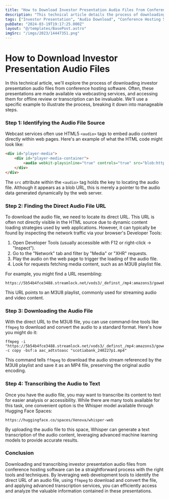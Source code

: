```yaml
---
title: "How to Download Investor Presentation Audio Files from Conference Hosting Software"
description: "This technical article details the process of downloading investor presentation audio files from conference hosting software. It covers identifying the audio file source, finding the direct audio file URL using browser developer tools, downloading the file via ffmpeg, and transcribing the audio to text using advanced machine learning models."
tags: ["Investor Presentation", "Audio Download", "Conference Hosting Software", "Web Development", "ffmpeg", "Transcription", "Machine Learning"]
pubDate: "2024-03-19T19:17:25.000Z"
layout: "@/templates/BasePost.astro"
imgSrc: "/imgs/2023/14447351.png"
---
```


# How to Download Investor Presentation Audio Files

In this technical article, we'll explore the process of downloading investor presentation audio files from conference hosting software. Often, these presentations are made available via webcasting services, and accessing them for offline review or transcription can be invaluable. We'll use a specific example to illustrate the process, breaking it down into manageable steps.

### Step 1: Identifying the Audio File Source

Webcast services often use HTML5 `<audio>` tags to embed audio content directly within web pages. Here's an example of what the HTML code might look like:

```html
<div id="player-media">
    <div id="player-media-container">
        <audio webkit-playsinline="true" controls="true" src="blob:https://www.gowebcasting.com/9734b78d-defd-414d-b1d1-eb693a76b151"></audio>
    </div>
</div>
```

The `src` attribute within the `<audio>` tag holds the key to locating the audio file. Although it appears as a blob URL, this is merely a pointer to the audio data generated dynamically by the web server.

### Step 2: Finding the Direct Audio File URL

To download the audio file, we need to locate its direct URL. This URL is often not directly visible in the HTML source due to dynamic content loading strategies used by web applications. However, it can typically be found by inspecting the network traffic via your browser's Developer Tools:

1. Open Developer Tools (usually accessible with F12 or right-click → "Inspect").
2. Go to the "Network" tab and filter by "Media" or "XHR" requests.
3. Play the audio on the web page to trigger the loading of the audio file.
4. Look for requests fetching media content, such as an M3U8 playlist file.

For example, you might find a URL resembling:

```
https://5b54b4fce3488.streamlock.net/vods3/_definst_/mp4:amazons3/gowebflash/scotiabank/scotiabank_240227p1.mp4/playlist.m3u8
```

This URL points to an M3U8 playlist, commonly used for streaming audio and video content.

### Step 3: Downloading the Audio File

With the direct URL to the M3U8 file, you can use command-line tools like `ffmpeg` to download and convert the audio to a standard format. Here's how you might do it:

```shell
ffmpeg -i "https://5b54b4fce3488.streamlock.net/vods3/_definst_/mp4:amazons3/gowebflash/scotiabank/scotiabank_240227p1.mp4/playlist.m3u8" -c copy -bsf:a aac_adtstoasc "scotiabank_240227p1.mp4"
```

This command tells `ffmpeg` to download the audio stream referenced by the M3U8 playlist and save it as an MP4 file, preserving the original audio encoding.

### Step 4: Transcribing the Audio to Text

Once you have the audio file, you may want to transcribe its content to text for easier analysis or accessibility. While there are many tools available for this task, one convenient option is the Whisper model available through Hugging Face Spaces:

```
https://huggingface.co/spaces/Xenova/whisper-web
```

By uploading the audio file to this space, Whisper can generate a text transcription of the audio content, leveraging advanced machine learning models to provide accurate results.

### Conclusion

Downloading and transcribing investor presentation audio files from conference hosting software can be a straightforward process with the right tools and techniques. By leveraging web development tools to identify the direct URL of an audio file, using `ffmpeg` to download and convert the file, and applying advanced transcription services, you can efficiently access and analyze the valuable information contained in these presentations.
